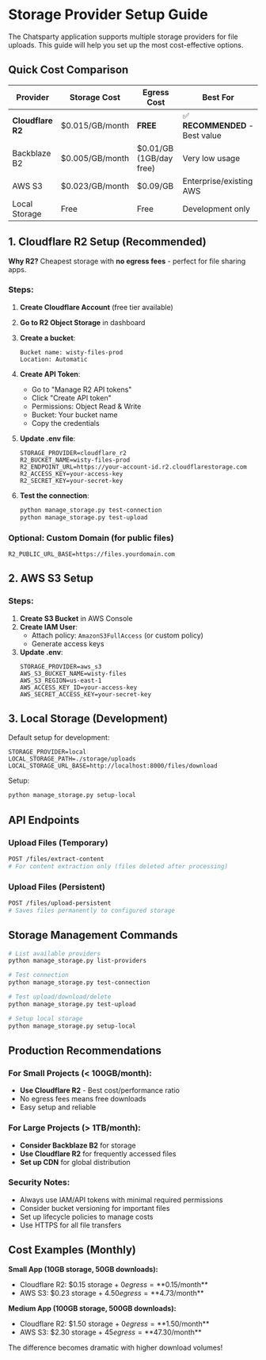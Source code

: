 # Storage Provider Setup Guide

The Chatsparty application supports multiple storage providers for file uploads. This guide will help you set up the most cost-effective options.

## Quick Cost Comparison

| Provider | Storage Cost | Egress Cost | Best For |
|----------|-------------|-------------|----------|
| **Cloudflare R2** | $0.015/GB/month | **FREE** | ✅ **RECOMMENDED** - Best value |
| Backblaze B2 | $0.005/GB/month | $0.01/GB (1GB/day free) | Very low usage |
| AWS S3 | $0.023/GB/month | $0.09/GB | Enterprise/existing AWS |
| Local Storage | Free | Free | Development only |

## 1. Cloudflare R2 Setup (Recommended)

**Why R2?** Cheapest storage with **no egress fees** - perfect for file sharing apps.

### Steps:
1. **Create Cloudflare Account** (free tier available)
2. **Go to R2 Object Storage** in dashboard
3. **Create a bucket**:
   ```
   Bucket name: wisty-files-prod
   Location: Automatic
   ```
4. **Create API Token**:
   - Go to "Manage R2 API tokens"
   - Click "Create API token"
   - Permissions: Object Read & Write
   - Bucket: Your bucket name
   - Copy the credentials

5. **Update .env file**:
   ```env
   STORAGE_PROVIDER=cloudflare_r2
   R2_BUCKET_NAME=wisty-files-prod
   R2_ENDPOINT_URL=https://your-account-id.r2.cloudflarestorage.com
   R2_ACCESS_KEY=your-access-key
   R2_SECRET_KEY=your-secret-key
   ```

6. **Test the connection**:
   ```bash
   python manage_storage.py test-connection
   python manage_storage.py test-upload
   ```

### Optional: Custom Domain (for public files)
```env
R2_PUBLIC_URL_BASE=https://files.yourdomain.com
```

## 2. AWS S3 Setup

### Steps:
1. **Create S3 Bucket** in AWS Console
2. **Create IAM User**:
   - Attach policy: `AmazonS3FullAccess` (or custom policy)
   - Generate access keys
3. **Update .env**:
   ```env
   STORAGE_PROVIDER=aws_s3
   AWS_S3_BUCKET_NAME=wisty-files
   AWS_S3_REGION=us-east-1
   AWS_ACCESS_KEY_ID=your-access-key
   AWS_SECRET_ACCESS_KEY=your-secret-key
   ```

## 3. Local Storage (Development)

Default setup for development:

```env
STORAGE_PROVIDER=local
LOCAL_STORAGE_PATH=./storage/uploads
LOCAL_STORAGE_URL_BASE=http://localhost:8000/files/download
```

Setup:
```bash
python manage_storage.py setup-local
```

## API Endpoints

### Upload Files (Temporary)
```bash
POST /files/extract-content
# For content extraction only (files deleted after processing)
```

### Upload Files (Persistent)
```bash
POST /files/upload-persistent
# Saves files permanently to configured storage
```

## Storage Management Commands

```bash
# List available providers
python manage_storage.py list-providers

# Test connection
python manage_storage.py test-connection

# Test upload/download/delete
python manage_storage.py test-upload

# Setup local storage
python manage_storage.py setup-local
```

## Production Recommendations

### For Small Projects (< 100GB/month):
- **Use Cloudflare R2** - Best cost/performance ratio
- No egress fees means free downloads
- Easy setup and reliable

### For Large Projects (> 1TB/month):
- **Consider Backblaze B2** for storage
- **Use Cloudflare R2** for frequently accessed files
- **Set up CDN** for global distribution

### Security Notes:
- Always use IAM/API tokens with minimal required permissions
- Consider bucket versioning for important files
- Set up lifecycle policies to manage costs
- Use HTTPS for all file transfers

## Cost Examples (Monthly)

**Small App (10GB storage, 50GB downloads):**
- Cloudflare R2: $0.15 storage + $0 egress = **$0.15/month**
- AWS S3: $0.23 storage + $4.50 egress = **$4.73/month**

**Medium App (100GB storage, 500GB downloads):**
- Cloudflare R2: $1.50 storage + $0 egress = **$1.50/month**
- AWS S3: $2.30 storage + $45 egress = **$47.30/month**

The difference becomes dramatic with higher download volumes!